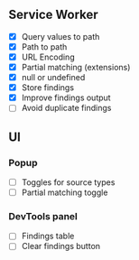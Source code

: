 ## Service Worker

- [x] Query values to path
- [x] Path to path
- [x] URL Encoding
- [x] Partial matching (extensions)
- [x] null or undefined
- [x] Store findings
- [x] Improve findings output
- [ ] Avoid duplicate findings

## UI

### Popup

- [ ] Toggles for source types
- [ ] Partial matching toggle

### DevTools panel

- [ ] Findings table
- [ ] Clear findings button

